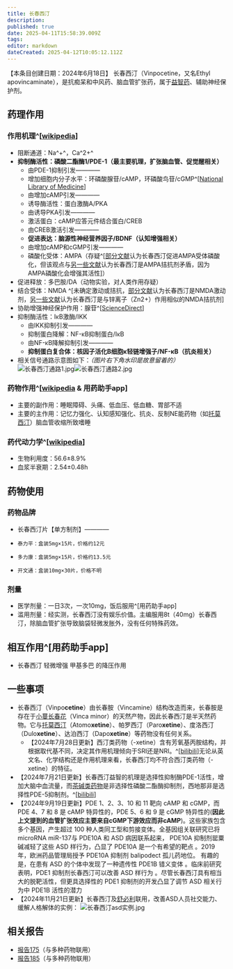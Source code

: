 ```yaml
---
title: 长春西汀
description: 
published: true
date: 2025-04-11T15:58:39.009Z
tags: 
editor: markdown
dateCreated: 2025-04-12T10:05:12.112Z
---
```


【本条目创建日期：2024年6月18日】
长春西汀（Vinpocetine，又名Ethyl apovincaminate），是抗痴呆和中风药、脑血管扩张药，属于[益智药](/drug/nootropic/益智药概述及索引)、辅助神经保护剂。
## 药理作用
### 作用机理^[[wikipedia](https://en.wikipedia.org/wiki/Vinpocetine#Mechanism_of_action)]
- 阻断通道：Na^+^，Ca^2+^
- **抑制酶活性：磷酸二酯酶1/PDE-1（最主要机理，扩张脑血管、促觉醒相关）**
  - 由PDE-1抑制引发————
  - 增加细胞内分子水平：环磷酸腺苷/cAMP，环磷酸鸟苷/cGMP^[[National Library of Medicine](https://pmc.ncbi.nlm.nih.gov/articles/PMC10018848/#Sec14)]
  - 由增加cAMP引发————
  - 诱导酶活性：蛋白激酶A/PKA
  - 由诱导PKA引发————
  - 激活蛋白：cAMP应答元件结合蛋白/CREB
  - 由CREB激活引发————
  - **促进表达：脑源性神经营养因子/BDNF（认知增强相关）**
  - 由增加cAMP和cGMP引发————
  - 磷酸化受体：AMPA（存疑^[[部分文献](https://pmc.ncbi.nlm.nih.gov/articles/PMC10018848/#Sec14)认为长春西汀促进AMPA受体磷酸化，但该观点与[另一些文献](https://www.sciencedirect.com/science/article/abs/pii/001429999190019M)认为长春西汀是AMPA拮抗剂矛盾，因为AMPA磷酸化会增强其活性]）
- 促进释放：多巴胺/DA（动物实验，对人类作用存疑）
- 结合受体：NMDA ^[未确定激动或拮抗，[部分文献](https://pubmed.ncbi.nlm.nih.gov/29106899/)认为长春西汀是NMDA激动剂，[另一些文献](https://pubmed.ncbi.nlm.nih.gov/1652446/)认为长春西汀是与锌离子（Zn2+）作用相似的NMDA拮抗剂]
- 协助增强神经保护作用：腺苷^[[ScienceDirect](https://www.sciencedirect.com/science/article/abs/pii/001429999190762F)]
- 抑制酶活性：IκB激酶/IKK
  - 由IKK抑制引发————
  - 抑制蛋白降解：NF-κB抑制蛋白/IκB
  - 由NF-κB降解抑制引发————
  - **抑制蛋白复合体：核因子活化B细胞κ轻链增强子/NF-κB（抗炎相关）**
- 相关信号通路示意图如下：*（图片右下角水印是故意留着的）*
![长春西汀通路1.jpg](/imgs/长春西汀通路1.jpg)![长春西汀通路2.jpg](/imgs/长春西汀通路2.jpg)
### 药物作用^[[wikipedia](https://en.wikipedia.org/wiki/Vinpocetine#Side_effects) & 用药助手app]
- 主要的副作用：睡眠障碍、头痛、低血压、低血糖、胃部不适
- 主要的主作用：记忆力强化、认知感知强化、抗炎、反制NE能药物（如[托莫西汀](/drug/ATX)）脑血管收缩所致嗜睡
### 药代动力学^[[wikipedia](https://en.wikipedia.org/wiki/Vinpocetine)]
- 生物利用度：56.6±8.9%
- 血浆半衰期：2.54±0.48h
## 药物使用
### 药物品牌
- 长春西汀片【单方制剂】————
-     泰力平：盒装5mg×15片，价格约12元
-     多力康：盒装5mg×15片，价格约13.5元
-     开文通：盒装10mg×30片，价格不明
### 剂量
- 医学剂量：一日3次，一次10mg，饭后服用^[用药助手app]
- 滥用剂量：经实测，长春西汀没有娱乐价值。主编服用8t（40mg）长春西汀，除脑血管扩张导致脑袋轻微发胀外，没有任何特殊药效。
## 相互作用^[用药助手app]
- 长春西汀 轻微增强 甲基多巴 的降压作用
## 一些事项
- 长春西汀（Vinpo**cetine**）由长春胺（Vincamine）结构改造而来，长春胺是存在于[小蔓长春花](https://en.wikipedia.org/wiki/Vinca_minor)（Vinca minor）的天然产物，因此长春西汀是半天然药物。它与[托莫西汀](https://overspeed-wiki.github.io/ATX/)（Atomo**xetine**）、帕罗西汀（Paro**xetine**）、度洛西汀（Dulo**xetine**）、达泊西汀（Dapo**xetine**）等药物没有任何关系。
  - 【2024年7月28日更新】西汀类药物（-xetine）含有芳氧基丙胺结构，并根据取代基不同，决定其作用机理倾向于SRI还是NRI。^[[bilibili](https://www.bilibili.com/video/BV17J4m1w7ne/)]无论从英文名、化学结构还是作用机理来看，长春西汀均不符合西汀类药物（-xetine）的特征。
- 【2024年7月21日更新】长春西汀益智的机理是选择性抑制酶PDE-1活性，增加大脑中血流量，而[茶碱类药物](https://overspeed-wiki.github.io/%E8%8C%B6%E7%A2%B1%E7%B1%BB%E8%8D%AF%E7%89%A9/)是非选择性磷酸二酯酶抑制剂，西地那非是选择性PDE-5抑制剂。^[[bilibili](https://www.bilibili.com/video/BV11S421X7AS/)]
- 【2024年9月19日更新】PDE 1、2、3、10 和 11 靶向 cAMP 和 cGMP，而 PDE 4、7 和 8 是 cAMP 特异性的，PDE 5、6 和 9 是 cGMP 特异性的(**因此上文提到的血管扩张效应主要来自cGMP下游效应而非cAMP**)。这些家族包含多个基因，产生超过 100 种人类同工型和剪接变体。全基因组关联研究已将 microRNA miR-137与 PDE10A 和 ASD 病因联系起来， PDE10A 抑制剂罂粟碱减轻了这些 ASD 样行为，凸显了 PDE10A 是一个有希望的靶点 。2019 年，欧洲药品管理局授予 PDE10A 抑制剂 balipodect 孤儿药地位。 有趣的是，在患有 ASD 的个体中发现了一种遗传性 PDE1B 错义变体 。临床前研究表明，PDE1 抑制剂长春西汀可以改善 ASD 样行为 。尽管长春西汀具有相当大的脱靶活性，但更具选择性的 PDE1 抑制剂的开发凸显了调节 ASD 相关行为中 PDE1B 活性的潜力
- 【2024年11月21日更新】长春西汀及[舒必利](/drug/舒必利)联用，改善ASD人员社交能力、缓解人格解体的实例：
![长春西汀asd实例.jpg](/imgs/长春西汀asd实例.jpg)
## 相关报告
- [报告175](/report/RP175)（与多种药物联用）
- [报告185](/report/RP185)（与多种药物联用）

